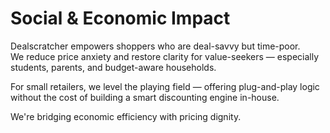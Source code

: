 # Social & Economic Impact

Dealscratcher empowers shoppers who are deal-savvy but time-poor.  
We reduce price anxiety and restore clarity for value-seekers — especially students, parents, and budget-aware households.

For small retailers, we level the playing field — offering plug-and-play logic without the cost of building a smart discounting engine in-house.

We're bridging economic efficiency with pricing dignity.

